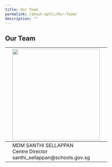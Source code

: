 ```yaml
---
title: Our Team
permalink: /about-uptlc/Our-Team/
description: ""
---
```

## Our Team



<table>
<thead>
  <tr>
    <th> </th>
    <th><img src="https://uptlc.moe.edu.sg/wp-content/uploads/2021/11/png-transparent-black-and-white-material-white-frame-angle-white-golden-frame.png-22-287x300.jpg" width="287" height="300"></th>
    <th> </th>
  </tr>
</thead>
<tbody>
  <tr>
    <td> </td>
    <td>MDM SANTHI SELLAPPAN <br>Centre Director<br>santhi_sellappan@schools.gov.sg</td>
    <td> </td>
  </tr>
</tbody>
</table>

